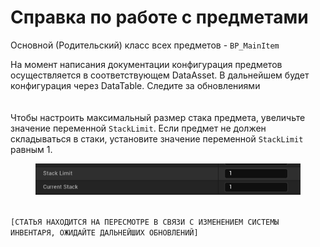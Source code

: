 # Справка по работе с предметами

Основной (Родительский) класс всех предметов - `BP_MainItem`

На момент написания документации конфигурация предметов осуществляется в соответствующем DataAsset. В дальнейшем будет конфигурация через DataTable. Следите за обновлениями\
\
\
Чтобы настроить максимальный размер стака предмета, увеличьте значение переменной `StackLimit`. Если предмет не должен складываться в стаки, установите значение переменной `StackLimit` равным 1.

<figure><img src="../../../.gitbook/assets/image.png" alt=""><figcaption></figcaption></figure>

\
`[СТАТЬЯ НАХОДИТСЯ НА ПЕРЕСМОТРЕ В СВЯЗИ С ИЗМЕНЕНИЕМ СИСТЕМЫ ИНВЕНТАРЯ, ОЖИДАЙТЕ ДАЛЬНЕЙШИХ ОБНОВЛЕНИЙ]`
